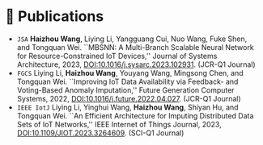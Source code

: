 # 📝 Publications
- `JSA` **Haizhou Wang**, Liying Li, Yangguang Cui, Nuo Wang, Fuke Shen, and Tongquan Wei. ``MBSNN: A Multi-Branch Scalable Neural Network for Resource-Constrained IoT Devices,'' Journal of Systems Architecture, 2023, [DOI:10.1016/j.sysarc.2023.102931](https://doi.org/10.1016/j.sysarc.2023.102931). (JCR-Q1 Journal)
- `FGCS` Liying Li, **Haizhou Wang**, Youyang Wang, Mingsong Chen, and Tongquan Wei. ``Improving IoT Data Availability via Feedback- and Voting-Based Anomaly Imputation,'' Future Generation Computer Systems, 2022, [DOI:10.1016/j.future.2022.04.027](https://doi.org/10.1016/j.future.2022.04.027). (JCR-Q1 Journal)
- `IEEE IotJ` Liying Li, Yinghui Wang, **Haizhou Wang**, Shiyan Hu, and Tongquan Wei. ``An Efficient Architecture for Imputing Distributed Data Sets of IoT Networks,'' IEEE Internet of Things Journal, 2023, [DOI:10.1109/JIOT.2023.3264609](https://doi.org/10.1109/JIOT.2023.3264609). (SCI-Q1 Journal)

